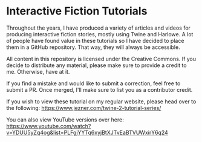 # Interactive Fiction Tutorials

Throughout the years, I have produced a variety of articles and videos for producing interactive fiction stories, mostly using Twine and Harlowe. A lot of people have found value in these tutorials so I have decided to place them in a GitHub repository. That way, they will always be accessible. 

All content in this repository is licensed under the Creative Commons. If you decide to distribute any material, please make sure to provide a credit to me. Otherwise, have at it. 

If you find a mistake and would like to submit a correction, feel free to submit a PR. Once merged, I'll make sure to list you as a contributor credit. 

If you wish to view these tutorial on my regular website, please head over to the following: https://www.jezner.com/twine-2-tutorial-series/

You can also view YouTube versions over here: https://www.youtube.com/watch?v=YDUU5yZq4og&list=PLFgjYYTq6xyjBtXJTvEaBTVUWxirY6q24